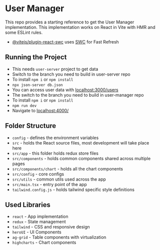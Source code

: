 # User Manager

This repo provides a starting reference to get the User Manager implementation. This implementation works on React in Vite with HMR and some ESLint rules.

- [@vitejs/plugin-react-swc](https://github.com/vitejs/vite-plugin-react-swc) uses [SWC](https://swc.rs/) for Fast Refresh


## Running the Project

- This needs `user-server` project to get data
- Switch to the branch you need to build in user-server repo
- To install  `npm i` or `npm install`
- `npx json-server db.json`
- You can access user data with [localhost:3000/users](localhost:3000/users)
- The switch to the branch you need to build in user-manager repo
- To install  `npm i` or `npm install`
- `npm run dev`
- Navigate to [localhost:4000/](localhost:4000/)

## Folder Structure
- `config` - defines the environment variables
- `src` - holds the React source files, most development will take place here
- `src/app` - this folder holds redux store files
- `src/components` - holds common components shared across multiple pages
- `src/components/chart` - holds all the chart components
- `src/config` - core configs 
- `src/utils` - common utils used across the app
- `src/main.tsx` - entry point of the app
- `tailwind.config.js` - holds tailwind specific style definitions

## Used Libraries
- `react` - App implementation
- `redux` - State management
- `tailwind` - CSS and responsive design
- `heroUI` - UI Components
- `ag-grid` - Table components with virtualization
- `highcharts` - Chart components